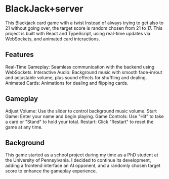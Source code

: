 # BlackJack+server


This Blackjack card game with a twist Instead of always trying to get also to 21 without going over, the target score is random chosen from 21 to 17. This project is built with React and TypeScript, using real-time updates via WebSockets, and animated card interactions.

## Features

Real-Time Gameplay: Seamless communication with the backend using WebSockets.
Interactive Audio: Background music with smooth fade-in/out and adjustable volume, plus sound effects for shuffling and dealing.
Animated Cards: Animations for dealing and flipping cards.

## Gameplay

Adjust Volume: Use the slider to control background music volume.
Start Game: Enter your name and begin playing.
Game Controls: Use "Hit" to take a card or "Stand" to hold your total.
Restart: Click "Restart" to reset the game at any time.

## Background
This game started as a school project during my time as a PhD student at the University of Pennsylvania. I decided to continue its development, adding a frontend interface an AI opponent, and a randomly chosen target score to enhance the gameplay experience.
